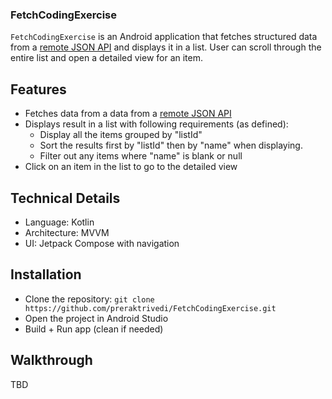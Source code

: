 ### FetchCodingExercise
`FetchCodingExercise` is an Android application that fetches structured data from a [remote JSON API](https://fetch-hiring.s3.amazonaws.com/hiring.json) and displays it in a list. User can scroll through the entire list and open a detailed view for an item.

## Features
- Fetches data from a data from a [remote JSON API](https://fetch-hiring.s3.amazonaws.com/hiring.json)
- Displays result in a list with following requirements (as defined):
  - Display all the items grouped by "listId"
  - Sort the results first by "listId" then by "name" when displaying.
  - Filter out any items where "name" is blank or null
- Click on an item in the list to go to the detailed view

## Technical Details
- Language: Kotlin
- Architecture: MVVM
- UI: Jetpack Compose with navigation

## Installation
- Clone the repository: `git clone https://github.com/preraktrivedi/FetchCodingExercise.git`
- Open the project in Android Studio
- Build + Run app (clean if needed)

## Walkthrough
TBD
